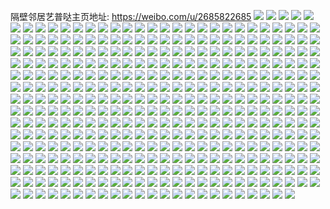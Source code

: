 隔壁邻居艺普哒主页地址: https://weibo.com/u/2685822685 
![](https://wx4.sinaimg.cn/mw2000/a01666ddgy1h8d72pw5akj20u0140aoi.jpg) 
![](https://wx4.sinaimg.cn/mw2000/a01666ddgy1h8d72rwnfsj20u0140140.jpg) 
![](https://wx4.sinaimg.cn/mw2000/a01666ddgy1h8d72tm26hj20u01407e1.jpg) 
![](https://wx4.sinaimg.cn/mw2000/a01666ddgy1h8d72v7dwoj20u0140ak7.jpg) 
![](https://wx4.sinaimg.cn/mw2000/a01666ddgy1h8d72wjafej20u0140n6a.jpg) 
![](https://wx4.sinaimg.cn/mw2000/a01666ddgy1h8d72xmzymj20u0140aij.jpg) 
![](https://wx4.sinaimg.cn/mw2000/a01666ddgy1h8d72yv1o6j20u014048u.jpg) 
![](https://wx4.sinaimg.cn/mw2000/a01666ddgy1h8d730ue0nj20u0140aoo.jpg) 
![](https://wx4.sinaimg.cn/mw2000/a01666ddgy1h8d732vgmpj20u01407dn.jpg) 
![](https://wx4.sinaimg.cn/mw2000/a01666ddgy1h8d705civmj20u0140434.jpg) 
![](https://wx4.sinaimg.cn/mw2000/a01666ddgy1h8d706amm2j20u014043s.jpg) 
![](https://wx4.sinaimg.cn/mw2000/a01666ddgy1h8a8v2bqlcj20u0140wko.jpg) 
![](https://wx4.sinaimg.cn/mw2000/a01666ddgy1h8a8vastrdj20u0140jy6.jpg) 
![](https://wx4.sinaimg.cn/mw2000/a01666ddgy1h8a8vbd88pj20u01407c1.jpg) 
![](https://wx4.sinaimg.cn/mw2000/a01666ddgy1h81j23crw8j20n01dsjwy.jpg) 
![](https://wx4.sinaimg.cn/mw2000/a01666ddly1h7xysslgvqj20u0140gv3.jpg) 
![](https://wx4.sinaimg.cn/mw2000/a01666ddly1h7xyst2nqbj20u01407aj.jpg) 
![](https://wx4.sinaimg.cn/mw2000/a01666ddly1h7xysts9zvj20u01407c0.jpg) 
![](https://wx4.sinaimg.cn/mw2000/a01666ddly1h7xyqyd3v3j20u01407g9.jpg) 
![](https://wx4.sinaimg.cn/mw2000/a01666ddly1h7xyr34fnaj20u0140425.jpg) 
![](https://wx4.sinaimg.cn/mw2000/a01666ddgy1h7nsegpt5uj20n01dsdne.jpg) 
![](https://wx4.sinaimg.cn/mw2000/a01666ddly1h7m582m01aj20u014045t.jpg) 
![](https://wx4.sinaimg.cn/mw2000/a01666ddly1h7m57vqtooj20u0140q8h.jpg) 
![](https://wx4.sinaimg.cn/mw2000/a01666ddly1h7m582u6syj20u0140qag.jpg) 
![](https://wx4.sinaimg.cn/mw2000/a01666ddly1h7m5834wbpj20u0140n2o.jpg) 
![](https://wx4.sinaimg.cn/mw2000/a01666ddgy1h7hxq7usl9j20n01dstaw.jpg) 
![](https://wx4.sinaimg.cn/mw2000/a01666ddgy1h7ehdy508fj20u01uodkq.jpg) 
![](https://wx4.sinaimg.cn/mw2000/a01666ddgy1h7ehdypgv5j20u01uogr1.jpg) 
![](https://wx4.sinaimg.cn/mw2000/a01666ddgy1h7ehdx84aaj20u01uo7a5.jpg) 
![](https://wx4.sinaimg.cn/mw2000/a01666ddgy1h7ehdzb8ibj20u01uodm0.jpg) 
![](https://wx4.sinaimg.cn/mw2000/a01666ddgy1h79sdooosoj20u01407bs.jpg) 
![](https://wx4.sinaimg.cn/mw2000/a01666ddgy1h79sdlujbnj20u0140agw.jpg) 
![](https://wx4.sinaimg.cn/mw2000/a01666ddgy1h71txxxg7jj20u0140n3t.jpg) 
![](https://wx4.sinaimg.cn/mw2000/a01666ddgy1h71twp4swnj20u0140gv5.jpg) 
![](https://wx4.sinaimg.cn/mw2000/a01666ddgy1h71twpxtouj20u0140ah9.jpg) 
![](https://wx4.sinaimg.cn/mw2000/a01666ddgy1h70okp9yo2j20u0140q9c.jpg) 
![](https://wx4.sinaimg.cn/mw2000/a01666ddgy1h70okpqfu3j20u01400wy.jpg) 
![](https://wx4.sinaimg.cn/mw2000/a01666ddgy1h70okzm5aqj20u0140tax.jpg) 
![](https://wx4.sinaimg.cn/mw2000/a01666ddgy1h6zbpbk8lzj20u0140dkm.jpg) 
![](https://wx4.sinaimg.cn/mw2000/a01666ddgy1h6y2qp69v9j20u01407cs.jpg) 
![](https://wx4.sinaimg.cn/mw2000/a01666ddgy1h6y2qqvdzjj20u0140n64.jpg) 
![](https://wx4.sinaimg.cn/mw2000/a01666ddgy1h6y2qyuyhdj20u0140tfx.jpg) 
![](https://wx4.sinaimg.cn/mw2000/a01666ddgy1h417b9qrfvj20u01hc7ax.jpg) 
![](https://wx4.sinaimg.cn/mw2000/a01666ddgy1h417bb68xmj20u01hcwl1.jpg) 
![](https://wx4.sinaimg.cn/mw2000/a01666ddgy1h3f1dk7g8hj20u0140n38.jpg) 
![](https://wx4.sinaimg.cn/mw2000/a01666ddgy1h2vinoykltj20u01hcag8.jpg) 
![](https://wx4.sinaimg.cn/mw2000/a01666ddgy1h2udyhit7cj20u014045g.jpg) 
![](https://wx4.sinaimg.cn/mw2000/a01666ddgy1h2udyl2vruj20u0140wlq.jpg) 
![](https://wx4.sinaimg.cn/mw2000/a01666ddgy1h2udymz4xuj20u0140qbd.jpg) 
![](https://wx4.sinaimg.cn/mw2000/a01666ddgy1h2s2mowu8cj20u0140ti9.jpg) 
![](https://wx4.sinaimg.cn/mw2000/a01666ddgy1h2qfmpj2tjj20u0140n52.jpg) 
![](https://wx4.sinaimg.cn/mw2000/a01666ddgy1h2qfmv35mtj20u014010t.jpg) 
![](https://wx4.sinaimg.cn/mw2000/a01666ddgy1h2qfn12tq3j20u014047g.jpg) 
![](https://wx4.sinaimg.cn/mw2000/a01666ddgy1h2qfnbf6anj20u0140dnn.jpg) 
![](https://wx4.sinaimg.cn/mw2000/a01666ddgy1h2gfyd55pfj20u01407g6.jpg) 
![](https://wx4.sinaimg.cn/mw2000/a01666ddgy1h2bufyt5yej20u01407bb.jpg) 
![](https://wx4.sinaimg.cn/mw2000/a01666ddgy1h21g81d70qj20u014011f.jpg) 
![](https://wx4.sinaimg.cn/mw2000/a01666ddgy1h21g837ur2j20u0140k0v.jpg) 
![](https://wx4.sinaimg.cn/mw2000/a01666ddgy1h21g8404hcj20u013ztit.jpg) 
![](https://wx4.sinaimg.cn/mw2000/a01666ddgy1h21g84wgvjj20u014046e.jpg) 
![](https://wx4.sinaimg.cn/mw2000/a01666ddgy1h1vnmi1swrj22c0340qv5.jpg) 
![](https://wx4.sinaimg.cn/mw2000/a01666ddgy1h1vnmm5gynj22c03401ky.jpg) 
![](https://wx4.sinaimg.cn/mw2000/a01666ddgy1h1vnmjiufwj22c03401ky.jpg) 
![](https://wx4.sinaimg.cn/mw2000/a01666ddgy1h1vnmqwpn7j22c0340x6p.jpg) 
![](https://wx4.sinaimg.cn/mw2000/a01666ddgy1h1vnmtputsj22c0340u0x.jpg) 
![](https://wx4.sinaimg.cn/mw2000/a01666ddgy1h1vnmv84llj22c0340x6p.jpg) 
![](https://wx4.sinaimg.cn/mw2000/a01666ddgy1h1vnn13gd7j22c0340u0x.jpg) 
![](https://wx4.sinaimg.cn/mw2000/a01666ddgy1h1vnmx778xj22c0340x6q.jpg) 
![](https://wx4.sinaimg.cn/mw2000/a01666ddgy1h1vnmzpcslj22c03401ky.jpg) 
![](https://wx4.sinaimg.cn/mw2000/a01666ddgy1h1ryzu957dj20u01he7g1.jpg) 
![](https://wx4.sinaimg.cn/mw2000/a01666ddgy1h1eae1azs1j22c0340npg.jpg) 
![](https://wx4.sinaimg.cn/mw2000/a01666ddgy1h1eae2zv47j22c03404qq.jpg) 
![](https://wx4.sinaimg.cn/mw2000/a01666ddgy1h1eae4fnz1j21sc2dsnpd.jpg) 
![](https://wx4.sinaimg.cn/mw2000/a01666ddgy1h1eadg8d8sj22c0340b29.jpg) 
![](https://wx4.sinaimg.cn/mw2000/a01666ddgy1h1c0mtm6jcj20n01dstfd.jpg) 
![](https://wx4.sinaimg.cn/mw2000/a01666ddgy1h1c0o87ol3j20zk0zkwia.jpg) 
![](https://wx4.sinaimg.cn/mw2000/a01666ddgy1h18iloglajj20n01ds7av.jpg) 
![](https://wx4.sinaimg.cn/mw2000/a01666ddgy1h16834bwxlj22c0340x6p.jpg) 
![](https://wx4.sinaimg.cn/mw2000/a01666ddgy1h0qgp7xgqdj21mn2677wh.jpg) 
![](https://wx4.sinaimg.cn/mw2000/a01666ddgy1h0mk1sxiqhj22c0340b2a.jpg) 
![](https://wx4.sinaimg.cn/mw2000/a01666ddgy1h0mk1vv84zj22c0340e84.jpg) 
![](https://wx4.sinaimg.cn/mw2000/a01666ddgy1h0mk1xcn2bj22c0340u0x.jpg) 
![](https://wx4.sinaimg.cn/mw2000/a01666ddgy1h0mk21q0bfj22c0340e82.jpg) 
![](https://wx4.sinaimg.cn/mw2000/a01666ddgy1h0lcopkk1tj22c0340e84.jpg) 
![](https://wx4.sinaimg.cn/mw2000/a01666ddgy1h0bpcpd0zsj22c03407wj.jpg) 
![](https://wx4.sinaimg.cn/mw2000/a01666ddgy1h0bpcsjpoaj22c03401kz.jpg) 
![](https://wx4.sinaimg.cn/mw2000/a01666ddgy1h0bpcxvodxj22c0340e83.jpg) 
![](https://wx4.sinaimg.cn/mw2000/a01666ddgy1h0bpd2wz3mj22c0340qv7.jpg) 
![](https://wx4.sinaimg.cn/mw2000/a01666ddgy1h0bpclm2vej22c0340qv7.jpg) 
![](https://wx4.sinaimg.cn/mw2000/a01666ddgy1gzzj4cb6sgj22c0340e82.jpg) 
![](https://wx4.sinaimg.cn/mw2000/a01666ddgy1gysiwol3b0j20n01ds76u.jpg) 
![](https://wx4.sinaimg.cn/mw2000/a01666ddgy1gxdtdfc735j22c0340x6q.jpg) 
![](https://wx4.sinaimg.cn/mw2000/a01666ddgy1gxdtdhngpgj22c0340b2a.jpg) 
![](https://wx4.sinaimg.cn/mw2000/a01666ddgy1gxdtdjpp53j22c03407wi.jpg) 
![](https://wx4.sinaimg.cn/mw2000/a01666ddgy1gxdtdl8nfgj22c0340qv5.jpg) 
![](https://wx4.sinaimg.cn/mw2000/a01666ddgy1gxcjvy1n6tj22c0340u0x.jpg) 
![](https://wx4.sinaimg.cn/mw2000/a01666ddgy1gxcjw25xiaj22c0340u0x.jpg) 
![](https://wx4.sinaimg.cn/mw2000/a01666ddgy1gxcjvhop8sj22c03407wj.jpg) 
![](https://wx4.sinaimg.cn/mw2000/a01666ddgy1gxcjvnp39nj22c0340e81.jpg) 
![](https://wx4.sinaimg.cn/mw2000/a01666ddgy1gxcjvsungij22c0340npd.jpg) 
![](https://wx4.sinaimg.cn/mw2000/a01666ddgy1gxcjvku8tkj22c03407wh.jpg) 
![](https://wx4.sinaimg.cn/mw2000/a01666ddgy1gxcjw4m36qj22c0340b29.jpg) 
![](https://wx4.sinaimg.cn/mw2000/a01666ddgy1gxcjx0kztkj22c03407wj.jpg) 
![](https://wx4.sinaimg.cn/mw2000/a01666ddgy1gxcjw8jmhxj22c0340x6q.jpg) 
![](https://wx4.sinaimg.cn/mw2000/a01666ddgy1gxbf8nqr3zj22c0340kjm.jpg) 
![](https://wx4.sinaimg.cn/mw2000/a01666ddgy1gxbf8hqdqbj22c03401kz.jpg) 
![](https://wx4.sinaimg.cn/mw2000/a01666ddgy1gxbf8k2xzfj22c0340kjm.jpg) 
![](https://wx4.sinaimg.cn/mw2000/a01666ddgy1gxaaquxcxij22c0340hdu.jpg) 
![](https://wx4.sinaimg.cn/mw2000/a01666ddgy1gxaaqxxvx8j21sc2dshdu.jpg) 
![](https://wx4.sinaimg.cn/mw2000/a01666ddgy1gxaaqw6pjqj22c0340b29.jpg) 
![](https://wx4.sinaimg.cn/mw2000/a01666ddgy1gxaaqzmwfbj22c03404qq.jpg) 
![](https://wx4.sinaimg.cn/mw2000/a01666ddgy1gxaar28jubj22c0340qv6.jpg) 
![](https://wx4.sinaimg.cn/mw2000/a01666ddgy1gxaar4ud9nj21sc2dse82.jpg) 
![](https://wx4.sinaimg.cn/mw2000/a01666ddgy1gx9wd88gc2j21sc2dsnpe.jpg) 
![](https://wx4.sinaimg.cn/mw2000/a01666ddgy1gx9wd99nytj21sc2dsnpe.jpg) 
![](https://wx4.sinaimg.cn/mw2000/a01666ddgy1gx9wda7pguj21sc2dsnpe.jpg) 
![](https://wx4.sinaimg.cn/mw2000/a01666ddgy1gx9wdb3chbj21sc2dsnpe.jpg) 
![](https://wx4.sinaimg.cn/mw2000/a01666ddgy1gx7z2ija1bj22c0340hdt.jpg) 
![](https://wx4.sinaimg.cn/mw2000/a01666ddgy1gx7z2kqxxdj22c0340npe.jpg) 
![](https://wx4.sinaimg.cn/mw2000/a01666ddgy1gx7z2gw10yj22c03401l2.jpg) 
![](https://wx4.sinaimg.cn/mw2000/a01666ddgy1gx7z2n8zxcj21sc2dshdu.jpg) 
![](https://wx4.sinaimg.cn/mw2000/a01666ddgy1gx7z2p4ka2j22c0340npe.jpg) 
![](https://wx4.sinaimg.cn/mw2000/a01666ddgy1gx7z2rc2k8j22c0340hdu.jpg) 
![](https://wx4.sinaimg.cn/mw2000/a01666ddgy1gx6tq7su31j21sc2dsnpd.jpg) 
![](https://wx4.sinaimg.cn/mw2000/a01666ddgy1gx6tqah1whj22c03404qq.jpg) 
![](https://wx4.sinaimg.cn/mw2000/a01666ddgy1gx6tqd79pmj22c03407wi.jpg) 
![](https://wx4.sinaimg.cn/mw2000/a01666ddgy1gx6tqg1a97j22c03407wi.jpg) 
![](https://wx4.sinaimg.cn/mw2000/a01666ddgy1gx6tqimbclj22c0340qv6.jpg) 
![](https://wx4.sinaimg.cn/mw2000/a01666ddgy1gx6tqkjg76j22c0340hdt.jpg) 
![](https://wx4.sinaimg.cn/mw2000/a01666ddgy1gx5nggz50hj22c03407wi.jpg) 
![](https://wx4.sinaimg.cn/mw2000/a01666ddgy1gx5ngdmnj5j22c0340x6q.jpg) 
![](https://wx4.sinaimg.cn/mw2000/a01666ddgy1gx5ngnwlctj22c0340npd.jpg) 
![](https://wx4.sinaimg.cn/mw2000/a01666ddgy1gx5ngknli7j22c0340x6t.jpg) 
![](https://wx4.sinaimg.cn/mw2000/a01666ddgy1gx5ngazy12j22c0340u0x.jpg) 
![](https://wx4.sinaimg.cn/mw2000/a01666ddgy1gx5ngqcgeoj21sc2dse82.jpg) 
![](https://wx4.sinaimg.cn/mw2000/a01666ddgy1gx5ngrggxtj21sc2dsx1w.jpg) 
![](https://wx4.sinaimg.cn/mw2000/a01666ddgy1gx5ngt0vczj22c0340u0x.jpg) 
![](https://wx4.sinaimg.cn/mw2000/a01666ddgy1gx5ng92jpqj22c0340e83.jpg) 
![](https://wx4.sinaimg.cn/mw2000/a01666ddgy1gx4jils7t5j22c03401ky.jpg) 
![](https://wx4.sinaimg.cn/mw2000/a01666ddgy1gx4jiigr98j22c0340qv5.jpg) 
![](https://wx4.sinaimg.cn/mw2000/a01666ddgy1gx4jik423ej22c0340u0x.jpg) 
![](https://wx4.sinaimg.cn/mw2000/a01666ddgy1gx4jih3f2qj22c03401ky.jpg) 
![](https://wx4.sinaimg.cn/mw2000/a01666ddgy1gx4jifpofej22c0340b2b.jpg) 
![](https://wx4.sinaimg.cn/mw2000/a01666ddgy1gx4jidi9hmj22c0340e81.jpg) 
![](https://wx4.sinaimg.cn/mw2000/a01666ddgy1gx4jiat3kyj22c0340hdu.jpg) 
![](https://wx4.sinaimg.cn/mw2000/a01666ddgy1gx4jic1htuj22c0340kjl.jpg) 
![](https://wx4.sinaimg.cn/mw2000/a01666ddgy1gx4ji8xpzej22c0340u0x.jpg) 
![](https://wx4.sinaimg.cn/mw2000/a01666ddgy1gx3csuzdn2j22c03401ky.jpg) 
![](https://wx4.sinaimg.cn/mw2000/a01666ddgy1gx3cu5qe51j22c0340hdu.jpg) 
![](https://wx4.sinaimg.cn/mw2000/a01666ddgy1gx3ctteuavj22c03407wk.jpg) 
![](https://wx4.sinaimg.cn/mw2000/a01666ddgy1gx3cscd6n6j22c0340u0x.jpg) 
![](https://wx4.sinaimg.cn/mw2000/a01666ddgy1gx3cum0lyaj22c0340x6q.jpg) 
![](https://wx4.sinaimg.cn/mw2000/a01666ddgy1gx3crusp18j22c03404qr.jpg) 
![](https://wx4.sinaimg.cn/mw2000/a01666ddgy1gx2885d0s5j22c0340kjl.jpg) 
![](https://wx4.sinaimg.cn/mw2000/a01666ddgy1gx2882g375j22c0340b2a.jpg) 
![](https://wx4.sinaimg.cn/mw2000/a01666ddgy1gx28874v3jj21sc2dskjl.jpg) 
![](https://wx4.sinaimg.cn/mw2000/a01666ddgy1gx287z3sauj22c0340b2a.jpg) 
![](https://wx4.sinaimg.cn/mw2000/a01666ddgy1gx287xbwg3j22c0340npe.jpg) 
![](https://wx4.sinaimg.cn/mw2000/a01666ddgy1gx287tq9x4j22c0340npd.jpg) 
![](https://wx4.sinaimg.cn/mw2000/a01666ddgy1gx287vi474j22c0340hdt.jpg) 
![](https://wx4.sinaimg.cn/mw2000/a01666ddgy1gx2880qesbj21sc2dse82.jpg) 
![](https://wx4.sinaimg.cn/mw2000/a01666ddgy1gx287sj2vuj22c03407wi.jpg) 
![](https://wx4.sinaimg.cn/mw2000/a01666ddgy1gx138p7j96j22c03407wk.jpg) 
![](https://wx4.sinaimg.cn/mw2000/a01666ddgy1gx138u0ilgj22c0340npf.jpg) 
![](https://wx4.sinaimg.cn/mw2000/a01666ddgy1gx138w7ah9j22c0340e83.jpg) 
![](https://wx4.sinaimg.cn/mw2000/a01666ddgy1gx138y4xf5j22c0340u0y.jpg) 
![](https://wx4.sinaimg.cn/mw2000/a01666ddgy1gx1390ypqnj22c0340npg.jpg) 
![](https://wx4.sinaimg.cn/mw2000/a01666ddgy1gx1395megij22c0340qv5.jpg) 
![](https://wx4.sinaimg.cn/mw2000/a01666ddgy1gx139810ejj22c0340hdu.jpg) 
![](https://wx4.sinaimg.cn/mw2000/a01666ddgy1gx1398r84jj20tz0miwo3.jpg) 
![](https://wx4.sinaimg.cn/mw2000/a01666ddgy1gx1393ki28j22c0340e83.jpg) 
![](https://wx4.sinaimg.cn/mw2000/a01666ddgy1gwzyquma3uj22c03401ky.jpg) 
![](https://wx4.sinaimg.cn/mw2000/a01666ddgy1gwzyqqqrhuj22c0340b2a.jpg) 
![](https://wx4.sinaimg.cn/mw2000/a01666ddgy1gwzyqt5m3yj22c0340kjm.jpg) 
![](https://wx4.sinaimg.cn/mw2000/a01666ddgy1gwzyqoakjlj22c0340npd.jpg) 
![](https://wx4.sinaimg.cn/mw2000/a01666ddgy1gwzyqmr7zdj22c0340b2a.jpg) 
![](https://wx4.sinaimg.cn/mw2000/a01666ddgy1gwzyqk6ci0j22c0340npe.jpg) 
![](https://wx4.sinaimg.cn/mw2000/a01666ddgy1gwyravtxzwj22c0340qv6.jpg) 
![](https://wx4.sinaimg.cn/mw2000/a01666ddgy1gwyrb0datpj22c0340npe.jpg) 
![](https://wx4.sinaimg.cn/mw2000/a01666ddgy1gwyraf6wfzj22c03404qr.jpg) 
![](https://wx4.sinaimg.cn/mw2000/a01666ddgy1gwyrat1i9gj22c0340b29.jpg) 
![](https://wx4.sinaimg.cn/mw2000/a01666ddgy1gwyrar2gfoj22c0340x6p.jpg) 
![](https://wx4.sinaimg.cn/mw2000/a01666ddgy1gwyraxls01j22c03407wh.jpg) 
![](https://wx4.sinaimg.cn/mw2000/a01666ddgy1gwyran53buj22c03401kz.jpg) 
![](https://wx4.sinaimg.cn/mw2000/a01666ddgy1gwyrab9o5uj22c0340kjm.jpg) 
![](https://wx4.sinaimg.cn/mw2000/a01666ddgy1gwyraieio3j22c0340hdu.jpg) 
![](https://wx4.sinaimg.cn/mw2000/a01666ddgy1gwxj3b9v9ej22c0340b2a.jpg) 
![](https://wx4.sinaimg.cn/mw2000/a01666ddgy1gwxj2jbh6zj22c03407wk.jpg) 
![](https://wx4.sinaimg.cn/mw2000/a01666ddgy1gwxj2m6vn1j22c03401l0.jpg) 
![](https://wx4.sinaimg.cn/mw2000/a01666ddgy1gwxj2d3wvmj22c03407wi.jpg) 
![](https://wx4.sinaimg.cn/mw2000/a01666ddgy1gwxj21jitsj21sc2dstrs.jpg) 
![](https://wx4.sinaimg.cn/mw2000/a01666ddgy1gwxj22ikbtj21sc2dstxy.jpg) 
![](https://wx4.sinaimg.cn/mw2000/a01666ddgy1gwxj272r6qj22c0340hdw.jpg) 
![](https://wx4.sinaimg.cn/mw2000/a01666ddgy1gwxj28y0fzj21sc2dshdt.jpg) 
![](https://wx4.sinaimg.cn/mw2000/a01666ddgy1gwxj2a6wgkj21sc2dse81.jpg) 
![](https://wx4.sinaimg.cn/mw2000/a01666ddgy1gwwd7xur8nj22c0340npe.jpg) 
![](https://wx4.sinaimg.cn/mw2000/a01666ddgy1gwwd81wbblj22c0340hdx.jpg) 
![](https://wx4.sinaimg.cn/mw2000/a01666ddgy1gwwd88an0jj22c0340u0z.jpg) 
![](https://wx4.sinaimg.cn/mw2000/a01666ddgy1gwv8xgc62vj22c0340e82.jpg) 
![](https://wx4.sinaimg.cn/mw2000/a01666ddgy1gwv8xizb7nj22c03404qq.jpg) 
![](https://wx4.sinaimg.cn/mw2000/a01666ddgy1gwv8xkgdw3j22c0340u0x.jpg) 
![](https://wx4.sinaimg.cn/mw2000/a01666ddgy1gwv8xmnm1mj22c03404qq.jpg) 
![](https://wx4.sinaimg.cn/mw2000/a01666ddgy1gwv8xomw2ej22c0340qv5.jpg) 
![](https://wx4.sinaimg.cn/mw2000/a01666ddgy1gwv8xs1gnqj22c03401ky.jpg) 
![](https://wx4.sinaimg.cn/mw2000/a01666ddgy1gwu3o2u891j22c0340e82.jpg) 
![](https://wx4.sinaimg.cn/mw2000/a01666ddgy1gwu3oaiv8ij22c0340u0y.jpg) 
![](https://wx4.sinaimg.cn/mw2000/a01666ddgy1gwu3nrwe41j21sc2dshdt.jpg) 
![](https://wx4.sinaimg.cn/mw2000/a01666ddgy1gwu3o6eou3j21sc2dskjl.jpg) 
![](https://wx4.sinaimg.cn/mw2000/a01666ddgy1gwu3o85l0dj21sc2dsu0x.jpg) 
![](https://wx4.sinaimg.cn/mw2000/a01666ddgy1gwu3o0mrsjj22c0340e81.jpg) 
![](https://wx4.sinaimg.cn/mw2000/a01666ddgy1gwu3o49rhuj22c0340u0x.jpg) 
![](https://wx4.sinaimg.cn/mw2000/a01666ddgy1gwu3ntxa70j22c0340npe.jpg) 
![](https://wx4.sinaimg.cn/mw2000/a01666ddgy1gwu3oe3p5bj22c0340npd.jpg) 
![](https://wx4.sinaimg.cn/mw2000/a01666ddgy1gwu3oi1h46j22c0340kjm.jpg) 
![](https://wx4.sinaimg.cn/mw2000/a01666ddgy1gwu3nw4n9zj22c03407wi.jpg) 
![](https://wx4.sinaimg.cn/mw2000/a01666ddgy1gwu3nxef65j21sc2dsu0x.jpg) 
![](https://wx4.sinaimg.cn/mw2000/a01666ddgy1gwu3nytcchj22c03404qp.jpg) 
![](https://wx4.sinaimg.cn/mw2000/a01666ddgy1gwu3ocjlvpj22c0340hdt.jpg) 
![](https://wx4.sinaimg.cn/mw2000/a01666ddgy1gwu3omaqb6j22c0340e83.jpg) 
![](https://wx4.sinaimg.cn/mw2000/a01666ddgy1gwszdlw70wj20u00v9duj.jpg) 
![](https://wx4.sinaimg.cn/mw2000/a01666ddgy1gwszcn4parj22c0340qv6.jpg) 
![](https://wx4.sinaimg.cn/mw2000/a01666ddgy1gwszd5mn02j22c03401ky.jpg) 
![](https://wx4.sinaimg.cn/mw2000/a01666ddgy1gwszcryw0hj21sc2dsqqr.jpg) 
![](https://wx4.sinaimg.cn/mw2000/a01666ddgy1gwszcx4romj22c03404qr.jpg) 
![](https://wx4.sinaimg.cn/mw2000/a01666ddgy1gwszczvnohj22c0340qv6.jpg) 
![](https://wx4.sinaimg.cn/mw2000/a01666ddgy1gwszd1rnd7j22c0340kjl.jpg) 
![](https://wx4.sinaimg.cn/mw2000/a01666ddgy1gwszd44s4bj22c0340b2a.jpg) 
![](https://wx4.sinaimg.cn/mw2000/a01666ddgy1gwszcqpgekj21uh1uhb2a.jpg) 
![](https://wx4.sinaimg.cn/mw2000/a01666ddgy1gwrscvwuaoj22c0340u0x.jpg) 
![](https://wx4.sinaimg.cn/mw2000/a01666ddgy1gwrscz0weyj22c0340kjm.jpg) 
![](https://wx4.sinaimg.cn/mw2000/a01666ddgy1gwrsd1hc9lj22c03401ky.jpg) 
![](https://wx4.sinaimg.cn/mw2000/a01666ddgy1gwrsdsqfvvj22c0340npe.jpg) 
![](https://wx4.sinaimg.cn/mw2000/a01666ddgy1gwrsd4d4bpj22c0340e83.jpg) 
![](https://wx4.sinaimg.cn/mw2000/a01666ddgy1gwrsd7lbjhj21sc2dskjl.jpg) 
![](https://wx4.sinaimg.cn/mw2000/a01666ddgy1gwrsdejujjj22c0340kjm.jpg) 
![](https://wx4.sinaimg.cn/mw2000/a01666ddgy1gwrsdknoinj22c03401ky.jpg) 
![](https://wx4.sinaimg.cn/mw2000/a01666ddgy1gwrsdluh4dj20pg09xdhl.jpg) 
![](https://wx4.sinaimg.cn/mw2000/a01666ddgy1gwqmj80j68j22c03407wk.jpg) 
![](https://wx4.sinaimg.cn/mw2000/a01666ddgy1gwqmgztivaj22c0340u0y.jpg) 
![](https://wx4.sinaimg.cn/mw2000/a01666ddgy1gwqmjpnn70j22c0340kjm.jpg) 
![](https://wx4.sinaimg.cn/mw2000/a01666ddgy1gwqml1sq4zj22c0340e82.jpg) 
![](https://wx4.sinaimg.cn/mw2000/a01666ddgy1gwqmk657kpj22c0340u0x.jpg) 
![](https://wx4.sinaimg.cn/mw2000/a01666ddgy1gwqmkskj65j22c0340npe.jpg) 
![](https://wx4.sinaimg.cn/mw2000/a01666ddgy1gwpk74k3yvj22c0340qv5.jpg) 
![](https://wx4.sinaimg.cn/mw2000/a01666ddgy1gwpk77ycotj21sc2ds7wi.jpg) 
![](https://wx4.sinaimg.cn/mw2000/a01666ddgy1gwpk7ghjq7j22c0340hdv.jpg) 
![](https://wx4.sinaimg.cn/mw2000/a01666ddgy1gwpk6zkjwmj21sc2ds4qq.jpg) 
![](https://wx4.sinaimg.cn/mw2000/a01666ddgy1gwpk7bmgn8j22c03407wj.jpg) 
![](https://wx4.sinaimg.cn/mw2000/a01666ddgy1gwpk7212cjj21sc2dsx6p.jpg) 
![](https://wx4.sinaimg.cn/mw2000/a01666ddgy1gwoamz9ycwj22c0340b2a.jpg) 
![](https://wx4.sinaimg.cn/mw2000/a01666ddgy1gwoan1pxbuj22c0340hdu.jpg) 
![](https://wx4.sinaimg.cn/mw2000/a01666ddgy1gwoan5eqdfj22c0340e82.jpg) 
![](https://wx4.sinaimg.cn/mw2000/a01666ddgy1gwoamwim8wj22c0340b2d.jpg) 
![](https://wx4.sinaimg.cn/mw2000/a01666ddgy1gwoan9p525j22c03401ky.jpg) 
![](https://wx4.sinaimg.cn/mw2000/a01666ddgy1gwoajl6kvnj22c03404qt.jpg) 
![](https://wx4.sinaimg.cn/mw2000/a01666ddgy1gwn7pcheu6j22c0340qv7.jpg) 
![](https://wx4.sinaimg.cn/mw2000/a01666ddgy1gwn7pfc2hwj22c0340npe.jpg) 
![](https://wx4.sinaimg.cn/mw2000/a01666ddgy1gwn7pjkiwfj22c0340x6r.jpg) 
![](https://wx4.sinaimg.cn/mw2000/a01666ddgy1gwn7ppqfrhj22c0340x6q.jpg) 
![](https://wx4.sinaimg.cn/mw2000/a01666ddgy1gwn7pndcetj22c0340b2a.jpg) 
![](https://wx4.sinaimg.cn/mw2000/a01666ddgy1gwn7prqu6zj22c0340kjm.jpg) 
![](https://wx4.sinaimg.cn/mw2000/a01666ddgy1gwn7pu0317j22c03404qr.jpg) 
![](https://wx4.sinaimg.cn/mw2000/a01666ddgy1gwn7pwhlaoj22c03404qr.jpg) 
![](https://wx4.sinaimg.cn/mw2000/a01666ddgy1gwn7pyn3mxj22c0340b2a.jpg) 
![](https://wx4.sinaimg.cn/mw2000/a01666ddgy1gwmy9qxksrj22c0340u0x.jpg) 
![](https://wx4.sinaimg.cn/mw2000/a01666ddgy1gwmy9uptq3j21sc2ds1ky.jpg) 
![](https://wx4.sinaimg.cn/mw2000/a01666ddgy1gwmy9wvor9j22c0340qv5.jpg) 
![](https://wx4.sinaimg.cn/mw2000/a01666ddgy1gwmy9ycm3nj22c0340x6p.jpg) 
![](https://wx4.sinaimg.cn/mw2000/a01666ddgy1gwmya0423hj21sc2ds7wi.jpg) 
![](https://wx4.sinaimg.cn/mw2000/a01666ddgy1gwmya28ibgj22c0340x6q.jpg) 
![](https://wx4.sinaimg.cn/mw2000/a01666ddgy1gwm3mrogulj21sc2dskjl.jpg) 
![](https://wx4.sinaimg.cn/mw2000/a01666ddgy1gwm3mt5y9jj22c0340qv5.jpg) 
![](https://wx4.sinaimg.cn/mw2000/a01666ddgy1gwm3mqabsmj21sc2dse2h.jpg) 
![](https://wx4.sinaimg.cn/mw2000/a01666ddgy1gwm3mvxwcgj21sc2dsh9x.jpg) 
![](https://wx4.sinaimg.cn/mw2000/a01666ddgy1gwm3mv1sm1j22c0340hdu.jpg) 
![](https://wx4.sinaimg.cn/mw2000/a01666ddgy1gwm3mxi8y5j21sc2dsnpd.jpg) 
![](https://wx4.sinaimg.cn/mw2000/a01666ddgy1gwklnm9ijvj23402c0e82.jpg) 
![](https://wx4.sinaimg.cn/mw2000/a01666ddgy1gwklnblg1sj22c0340hdu.jpg) 
![](https://wx4.sinaimg.cn/mw2000/a01666ddgy1gwklnfsdnqj22c0340kjm.jpg) 
![](https://wx4.sinaimg.cn/mw2000/a01666ddgy1gwkln85nkbj22c0340x6q.jpg) 
![](https://wx4.sinaimg.cn/mw2000/a01666ddgy1gwklnzcagkj22c03404qq.jpg) 
![](https://wx4.sinaimg.cn/mw2000/a01666ddgy1gwklnwa4toj22c0340x6p.jpg) 
![](https://wx4.sinaimg.cn/mw2000/a01666ddgy1gwklniv0vzj22c0340x6p.jpg) 
![](https://wx4.sinaimg.cn/mw2000/a01666ddgy1gwklnpbaooj22c03401ky.jpg) 
![](https://wx4.sinaimg.cn/mw2000/a01666ddgy1gwklntcbnlj22c0340hdu.jpg) 
![](https://wx4.sinaimg.cn/mw2000/a01666ddgy1gwjngwp1lzj22c0340u0x.jpg) 
![](https://wx4.sinaimg.cn/mw2000/a01666ddgy1gwjngvan78j22c0340x6p.jpg) 
![](https://wx4.sinaimg.cn/mw2000/a01666ddgy1gwjngzzxq7j22c0340b2a.jpg) 
![](https://wx4.sinaimg.cn/mw2000/a01666ddgy1gwjnh399xoj22c0340x6q.jpg) 
![](https://wx4.sinaimg.cn/mw2000/a01666ddgy1gwjnh826nlj22c03404qr.jpg) 
![](https://wx4.sinaimg.cn/mw2000/a01666ddgy1gwjnh1n5bqj22c0340u0x.jpg) 
![](https://wx4.sinaimg.cn/mw2000/a01666ddgy1gwjnh59tfij22c0340e82.jpg) 
![](https://wx4.sinaimg.cn/mw2000/a01666ddgy1gwjnha6fmgj22c0340e82.jpg) 
![](https://wx4.sinaimg.cn/mw2000/a01666ddgy1gwjnrsjpwwj21qn2cf7wh.jpg) 
![](https://wx4.sinaimg.cn/mw2000/a01666ddgy1gwimaksco5j22c03404qq.jpg) 
![](https://wx4.sinaimg.cn/mw2000/a01666ddgy1gwimd95f6lj22c0340u0y.jpg) 
![](https://wx4.sinaimg.cn/mw2000/a01666ddgy1gwimb20qsbj22c03404qq.jpg) 
![](https://wx4.sinaimg.cn/mw2000/a01666ddgy1gwimai49wgj22c0340e83.jpg) 
![](https://wx4.sinaimg.cn/mw2000/a01666ddgy1gwimaevnlnj22c0340kjm.jpg) 
![](https://wx4.sinaimg.cn/mw2000/a01666ddgy1gwimag781cj22c0340x6p.jpg) 
![](https://wx4.sinaimg.cn/mw2000/a01666ddgy1gwima8y6ssj22c03407wi.jpg) 
![](https://wx4.sinaimg.cn/mw2000/a01666ddgy1gwimab7js0j22c0340kjm.jpg) 
![](https://wx4.sinaimg.cn/mw2000/a01666ddgy1gwimad1cuxj22c0340hdu.jpg) 
![](https://wx4.sinaimg.cn/mw2000/a01666ddgy1gwg90wdjtzj22c0340qv6.jpg) 
![](https://wx4.sinaimg.cn/mw2000/a01666ddgy1gwg915s2dlj22c0340hcn.jpg) 
![](https://wx4.sinaimg.cn/mw2000/a01666ddgy1gwg914nopzj22c0340u0x.jpg) 
![](https://wx4.sinaimg.cn/mw2000/a01666ddgy1gwg90xzxd1j22c03401kz.jpg) 
![](https://wx4.sinaimg.cn/mw2000/a01666ddgy1gwg90zg3pdj22c03401ky.jpg) 
![](https://wx4.sinaimg.cn/mw2000/a01666ddgy1gwg910wyr2j22c0340kjm.jpg) 
![](https://wx4.sinaimg.cn/mw2000/a01666ddgy1gwg913d1dgj22c0340npd.jpg) 
![](https://wx4.sinaimg.cn/mw2000/a01666ddgy1gwg917mjbcj22c0340x6p.jpg) 
![](https://wx4.sinaimg.cn/mw2000/a01666ddgy1gwg911tmxwj21sc2dsx4x.jpg) 
![](https://wx4.sinaimg.cn/mw2000/a01666ddgy1gw3bedoj5jj235s23ub29.jpg) 
![](https://wx4.sinaimg.cn/mw2000/a01666ddgy1gw3beh8adtj223u35se81.jpg) 
![](https://wx4.sinaimg.cn/mw2000/a01666ddgy1gw3bek3hqwj223u35sb29.jpg) 
![](https://wx4.sinaimg.cn/mw2000/a01666ddgy1gw3benmtgdj235s23uhdt.jpg) 
![](https://wx4.sinaimg.cn/mw2000/a01666ddgy1gw3berqiuyj235s23ub29.jpg) 
![](https://wx4.sinaimg.cn/mw2000/a01666ddgy1gw3bevep6bj235s23ub29.jpg) 
![](https://wx4.sinaimg.cn/mw2000/a01666ddgy1gw3bezk26yj223u35snpd.jpg) 
![](https://wx4.sinaimg.cn/mw2000/a01666ddgy1gw3bf49gnzj235s23ue81.jpg) 
![](https://wx4.sinaimg.cn/mw2000/a01666ddgy1gw3bf7oxacj223u35sb29.jpg) 
![](https://wx4.sinaimg.cn/mw2000/a01666ddgy1gw3bf9zxqzj235s23u1kx.jpg) 
![](https://wx4.sinaimg.cn/mw2000/a01666ddgy1gw3bfc797qj235s23u1kx.jpg) 
![](https://wx4.sinaimg.cn/mw2000/a01666ddgy1gw3bfg4vknj235s23u7wh.jpg) 
![](https://wx4.sinaimg.cn/mw2000/a01666ddgy1gw3bfsr72tj235s23u1je.jpg) 
![](https://wx4.sinaimg.cn/mw2000/a01666ddgy1gw3bfxyqyuj235s23uhdt.jpg) 
![](https://wx4.sinaimg.cn/mw2000/a01666ddgy1gw3bg2u728j235s23ue81.jpg) 
![](https://wx4.sinaimg.cn/mw2000/a01666ddgy1gw3bg6zocej235s23u4qp.jpg) 
![](https://wx4.sinaimg.cn/mw2000/a01666ddgy1gw3bgbm9vhj235s23ub29.jpg) 
![](https://wx4.sinaimg.cn/mw2000/a01666ddgy1gw3bgh6u0tj223u35shdt.jpg) 
![](https://wx4.sinaimg.cn/mw2000/a01666ddgy1gruq01lt07j223u35sqv8.jpg) 
![](https://wx4.sinaimg.cn/mw2000/a01666ddgy1gq0wtk83blj22c0340kjt.jpg) 
![](https://wx4.sinaimg.cn/mw2000/a01666ddgy1gq0wtxqp3oj22bz2bz4qt.jpg) 
![](https://wx4.sinaimg.cn/mw2000/a01666ddgy1gq0wtom184j22c02c0x6r.jpg) 
![](https://wx4.sinaimg.cn/mw2000/a01666ddgy1gq0wu5q8mzj22bz2bzb2c.jpg) 
![](https://wx4.sinaimg.cn/mw2000/a01666ddgy1gq0wub0v3qj22c0340u10.jpg) 
![](https://wx4.sinaimg.cn/mw2000/a01666ddgy1gq0wu1jcf6j22bz2bznpf.jpg) 
![](https://wx4.sinaimg.cn/mw2000/a01666ddgy1gq0wtsezhcj22c02e2kjo.jpg) 
![](https://wx4.sinaimg.cn/mw2000/a01666ddgy1gq0wud04wcj22c01xohdt.jpg) 
![](https://wx4.sinaimg.cn/mw2000/a01666ddgy1gq0wv6idcjj20qo0qo41w.jpg) 
![](https://wx4.sinaimg.cn/mw2000/a01666ddly1gmavryxgqrj22c0340hdy.jpg) 
![](https://wx4.sinaimg.cn/mw2000/a01666ddly1gmaw41nipoj216o1kwe81.jpg) 
![](https://wx4.sinaimg.cn/mw2000/a01666ddly1gmavs60sp3j22c0340kjr.jpg) 
![](https://wx4.sinaimg.cn/mw2000/a01666ddly1gmavsjyug7j22c0340nph.jpg) 
![](https://wx4.sinaimg.cn/mw2000/a01666ddly1gmavsc5tu3j23402c0npg.jpg) 
![](https://wx4.sinaimg.cn/mw2000/a01666ddly1gmavsfrmmmj22c03404qt.jpg) 
![](https://wx4.sinaimg.cn/mw2000/a01666ddly1gmavs9d8ecj22c0340e85.jpg) 
![](https://wx4.sinaimg.cn/mw2000/a01666ddly1gmavsptdmpj22c0340u11.jpg) 
![](https://wx4.sinaimg.cn/mw2000/a01666ddly1gmavsmjntfj22c0340hdw.jpg) 
![](https://wx4.sinaimg.cn/mw2000/a01666ddly1gm18pdwgraj22c03404qx.jpg) 
![](https://wx4.sinaimg.cn/mw2000/a01666ddly1gm18pezc51j216o1kwqv6.jpg) 
![](https://wx4.sinaimg.cn/mw2000/a01666ddly1glnehp8mw2j20rs2nxnpe.jpg) 
![](https://wx4.sinaimg.cn/mw2000/a01666ddly1glnehic1upj216o1kw1ky.jpg) 
![](https://wx4.sinaimg.cn/mw2000/a01666ddly1glnehs28cej20rs336kjm.jpg) 
![](https://wx4.sinaimg.cn/mw2000/a01666ddly1glnehmusmyj21kw16o4qq.jpg) 
![](https://wx4.sinaimg.cn/mw2000/a01666ddly1glnehtl7s5j20rs336x6p.jpg) 
![](https://wx4.sinaimg.cn/mw2000/a01666ddly1glnehlb2emj21kw16o7wi.jpg) 
![](https://wx4.sinaimg.cn/mw2000/a01666ddly1glnehwn3waj20rs336b2a.jpg) 
![](https://wx4.sinaimg.cn/mw2000/a01666ddly1glnehjo72lj216o1kwx6p.jpg) 
![](https://wx4.sinaimg.cn/mw2000/a01666ddly1glnehyqs2nj20rs3364qq.jpg) 
![](https://wx4.sinaimg.cn/mw2000/a01666ddly1gld4kh9vkqj20u0190n2w.jpg) 
![](https://wx4.sinaimg.cn/mw2000/a01666ddly1gld492x0kbj215o3a34qr.jpg) 
![](https://wx4.sinaimg.cn/mw2000/a01666ddly1gld494qs5fj215o45c7wk.jpg) 
![](https://wx4.sinaimg.cn/mw2000/a01666ddly1gld497d99dj215o5n04qu.jpg) 
![](https://wx4.sinaimg.cn/mw2000/a01666ddly1gld499k2f3j22402tcqv8.jpg) 
![](https://wx4.sinaimg.cn/mw2000/a01666ddly1gld49cr4d7j215o6d9b2f.jpg) 
![](https://wx4.sinaimg.cn/mw2000/a01666ddly1gld49eha1jj215o1qix6p.jpg) 
![](https://wx4.sinaimg.cn/mw2000/a01666ddly1gld49fdk90j215o1qikjl.jpg) 
![](https://wx4.sinaimg.cn/mw2000/a01666ddly1gld4i0clj7j215o6d9npj.jpg) 
![](https://wx4.sinaimg.cn/mw2000/a01666ddly1gkml7yofq6j22og2oghdw.jpg) 
![](https://wx4.sinaimg.cn/mw2000/a01666ddly1gkml7ux9btj21kw1kw1l0.jpg) 
![](https://wx4.sinaimg.cn/mw2000/a01666ddly1gkml80a9otj20xc0xch35.jpg) 
![](https://wx4.sinaimg.cn/mw2000/a01666ddly1gkml7qcw4fj21kw1kw1ky.jpg) 
![](https://wx4.sinaimg.cn/mw2000/a01666ddly1gkml9nz2n9j21kw1kwe83.jpg) 
![](https://wx4.sinaimg.cn/mw2000/a01666ddly1gkml7r4f62j20u00u0gtv.jpg) 
![](https://wx4.sinaimg.cn/mw2000/a01666ddly1gkml82urhsj20xc0xc1hh.jpg) 
![](https://wx4.sinaimg.cn/mw2000/a01666ddly1gkml7sh8m0j20xc0xctyf.jpg) 
![](https://wx4.sinaimg.cn/mw2000/a01666ddly1gkml84vij7j20xc0xch8s.jpg) 

